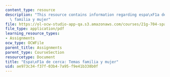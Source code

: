 ```yaml
---
content_type: resource
description: "This resource contains information regarding espa\xF1a de cerca: Temas\
  \ familia y mujer"
file: https://ol-ocw-studio-app-qa.s3.amazonaws.com/courses/21g-704-spanish-iv-spring-2005/ae973c34f37f03b47a95f9e41b338b0f_MIT21G_704S05_familia_y_mu.pdf
file_type: application/pdf
learning_resource_types:
- Assignments
ocw_type: OCWFile
parent_title: Assignments
parent_type: CourseSection
resourcetype: Document
title: "Espa\xF1a de cerca: Temas familia y mujer"
uid: ae973c34-f37f-03b4-7a95-f9e41b338b0f
---
```

